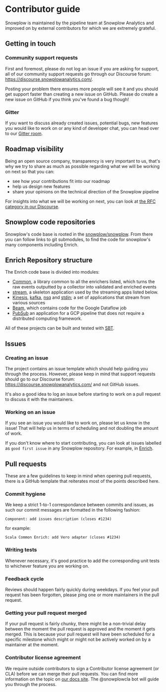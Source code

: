 # Contributor guide

Snowplow is maintained by the pipeline team at Snowplow Analytics and improved on by external contributors for which we are
extremely grateful.

## Getting in touch

### Community support requests

First and foremost, please do not log an issue if you are asking for support, all of our community support requests go through
our Discourse forum: https://discourse.snowplowanalytics.com/.

Posting your problem there ensures more people will see it and you should get support faster than creating a new issue on
GitHub. Please do create a new issue on GitHub if you think you've found a bug though!

### Gitter

If you want to discuss already created issues, potential bugs, new features you would like to work on or any kind of developer
chat, you can head over to our [Gitter room](https://gitter.im/snowplow/snowplow).

## Roadmap visibility

Being an open source company, transparency is very important to us, that's why we try to share as much as possible regarding
what we will be working on next so that you can:

- see how your contributions fit into our roadmap
- help us design new features
- share your opinions on the technical direction of the Snowplow pipeline

For insights into what we will be working on next, you can look at
[the RFC category in our Discourse](https://discourse.snowplowanalytics.com/c/roadmap/rfcs).

## Snowplow code repositories

Snowplow's code base is rooted in the [snowplow/snowplow](https://github.com/snowplow/snowplow). From there you can follow links
to git submodules, to find the code for snowplow's many components including Enrich.

## Enrich Repository structure

The Enrich code base is divided into modules:

- [Common](https://github.com/snowplow/enrich/tree/master/modules/common), a library common to all the enrichers listed, which turns the raw events outputted by a collector into validated and enriched events
- [stream](https://github.com/snowplow/enrich/tree/master/modules/stream), a skeleton application used by the streaming apps listed below.
- [Kinesis](https://github.com/snowplow/enrich/tree/master/modules/kinesis), [kafka](https://github.com/snowplow/enrich/tree/master/modules/kafka),
[nsq](https://github.com/snowplow/enrich/tree/master/modules) and [stdin](https://github.com/snowplow/enrich/tree/master/modules); a set of applications that stream from various sources
- [Beam](https://github.com/snowplow/enrich/tree/master/modules/beam), which contains code for the Google Dataflow job
- [PubSub](https://github.com/snowplow/enrich/tree/master/modules/pubsub) an application for a GCP pipeline that does not require a distributed computing framework.

All of these projects can be built and tested with [SBT](https://www.scala-sbt.org/).

## Issues

### Creating an issue

The project contains an issue template which should help guiding you through the process. However, please keep in mind
that support requests should go to our Discourse forum: https://discourse.snowplowanalytics.com/ and not GitHub issues.

It's also a good idea to log an issue before starting to work on a pull request to discuss it with the maintainers.

### Working on an issue

If you see an issue you would like to work on, please let us know in the issue! That will help us in terms of scheduling and
not doubling the amount of work.

If you don't know where to start contributing, you can look at issues labelled as `good first issue` in any Snowplow repository.
For example, in [Enrich](https://github.com/snowplow/enrich/labels/good%20first%20issue).

## Pull requests

These are a few guidelines to keep in mind when opening pull requests, there is a GitHub template that reiterates most of the
points described here.

### Commit hygiene

We keep a strict 1-to-1 correspondance between commits and issues, as such our commit messages are formatted in the following
fashion:

`Component: add issues description (closes #1234)`

for example:

`Scala Common Enrich: add Vero adapter (closes #1234)`

### Writing tests

Whenever necessary, it's good practice to add the corresponding unit tests to whichever feature you are working on.

### Feedback cycle

Reviews should happen fairly quickly during weekdays. If you feel your pull request has been forgotten, please ping one
or more maintainers in the pull request.

### Getting your pull request merged

If your pull request is fairly chunky, there might be a non-trivial delay between the moment the pull request is approved and
the moment it gets merged. This is because your pull request will have been scheduled for a specific milestone which might or
might not be actively worked on by a maintainer at the moment.

### Contributor license agreement

We require outside contributors to sign a Contributor license agreement (or CLA) before we can merge their pull requests.
You can find more information on the topic on [our docs site](https://docs.snowplowanalytics.com/docs/contributing/contributor-license-agreement/).
The @snowplowcla bot will guide you through the process.
